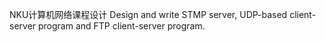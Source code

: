 NKU计算机网络课程设计
Design and write STMP server, UDP-based client-server program and FTP client-server program.
